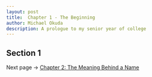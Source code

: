 ```yaml
---
layout: post
title:  Chapter 1 - The Beginning
author: Michael Okuda
description: A prologue to my senior year of college
---
```


## Section 1



Next page -> [Chapter 2: The Meaning Behind a Name]()